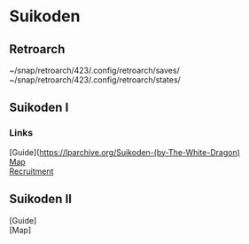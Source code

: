 # Suikoden

## Retroarch

~/snap/retroarch/423/.config/retroarch/saves/
<br>
~/snap/retroarch/423/.config/retroarch/states/

## Suikoden I

### Links

[Guide](https://lparchive.org/Suikoden-(by-The-White-Dragon)
<br>
[Map](https://68.media.tumblr.com/11d9cbb907f3a025bf444cbb35001e54/tumblr_nea50j8ZgT1u2xagao1_1280.jpg)
<br>
[Recruitment](http://www.suikosource.com/games/sod.php?pf=S1)

## Suikoden II
[Guide]
<br>
[Map]